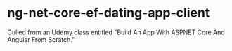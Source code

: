 # ng-net-core-ef-dating-app-client
Culled from an Udemy class entitled "Build An App With ASPNET Core And Angular From Scratch."

